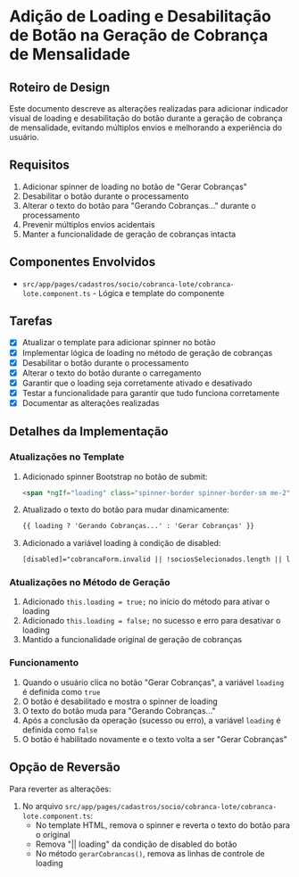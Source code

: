 # Adição de Loading e Desabilitação de Botão na Geração de Cobrança de Mensalidade

## Roteiro de Design

Este documento descreve as alterações realizadas para adicionar indicador visual de loading e desabilitação do botão durante a geração de cobrança de mensalidade, evitando múltiplos envios e melhorando a experiência do usuário.

## Requisitos

1. Adicionar spinner de loading no botão de "Gerar Cobranças"
2. Desabilitar o botão durante o processamento
3. Alterar o texto do botão para "Gerando Cobranças..." durante o processamento
4. Prevenir múltiplos envios acidentais
5. Manter a funcionalidade de geração de cobranças intacta

## Componentes Envolvidos

- `src/app/pages/cadastros/socio/cobranca-lote/cobranca-lote.component.ts` - Lógica e template do componente

## Tarefas

- [x] Atualizar o template para adicionar spinner no botão
- [x] Implementar lógica de loading no método de geração de cobranças
- [x] Desabilitar o botão durante o processamento
- [x] Alterar o texto do botão durante o carregamento
- [x] Garantir que o loading seja corretamente ativado e desativado
- [x] Testar a funcionalidade para garantir que tudo funciona corretamente
- [x] Documentar as alterações realizadas

## Detalhes da Implementação

### Atualizações no Template

1. Adicionado spinner Bootstrap no botão de submit:
   ```html
   <span *ngIf="loading" class="spinner-border spinner-border-sm me-2" role="status" aria-hidden="true"></span>
   ```

2. Atualizado o texto do botão para mudar dinamicamente:
   ```html
   {{ loading ? 'Gerando Cobranças...' : 'Gerar Cobranças' }}
   ```

3. Adicionado a variável loading à condição de disabled:
   ```html
   [disabled]="cobrancaForm.invalid || !sociosSelecionados.length || loading"
   ```

### Atualizações no Método de Geração

1. Adicionado `this.loading = true;` no início do método para ativar o loading
2. Adicionado `this.loading = false;` no sucesso e erro para desativar o loading
3. Mantido a funcionalidade original de geração de cobranças

### Funcionamento

1. Quando o usuário clica no botão "Gerar Cobranças", a variável `loading` é definida como `true`
2. O botão é desabilitado e mostra o spinner de loading
3. O texto do botão muda para "Gerando Cobranças..."
4. Após a conclusão da operação (sucesso ou erro), a variável `loading` é definida como `false`
5. O botão é habilitado novamente e o texto volta a ser "Gerar Cobranças"

## Opção de Reversão

Para reverter as alterações:

1. No arquivo `src/app/pages/cadastros/socio/cobranca-lote/cobranca-lote.component.ts`:
   - No template HTML, remova o spinner e reverta o texto do botão para o original
   - Remova "|| loading" da condição de disabled do botão
   - No método `gerarCobrancas()`, remova as linhas de controle de loading